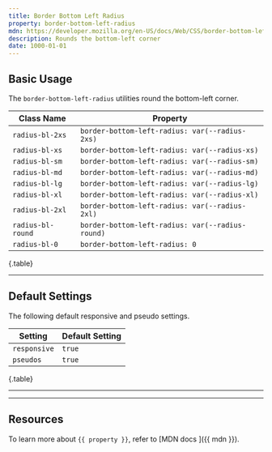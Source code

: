 ```yaml
---
title: Border Bottom Left Radius
property: border-bottom-left-radius
mdn: https://developer.mozilla.org/en-US/docs/Web/CSS/border-bottom-left-radius
description: Rounds the bottom-left corner
date: 1000-01-01
---
```


## Basic Usage

The `border-bottom-left-radius` utilities round the bottom-left corner.

| Class Name        | Property                                         |
| ----------------- | ------------------------------------------------ |
| `radius-bl-2xs`   | `border-bottom-left-radius: var(--radius-2xs)`   |
| `radius-bl-xs`    | `border-bottom-left-radius: var(--radius-xs)`    |
| `radius-bl-sm`    | `border-bottom-left-radius: var(--radius-sm)`    |
| `radius-bl-md`    | `border-bottom-left-radius: var(--radius-md)`    |
| `radius-bl-lg`    | `border-bottom-left-radius: var(--radius-lg)`    |
| `radius-bl-xl`    | `border-bottom-left-radius: var(--radius-xl)`    |
| `radius-bl-2xl`   | `border-bottom-left-radius: var(--radius-2xl)`   |
| `radius-bl-round` | `border-bottom-left-radius: var(--radius-round)` |
| `radius-bl-0`     | `border-bottom-left-radius: 0`                   |

{.table}

---

## Default Settings

The following default responsive and pseudo settings.

| Setting      | Default Setting |
| ------------ | --------------- |
| `responsive` | `true`          |
| `pseudos`    | `true`          |

{.table}

---

---

## Resources

To learn more about `{{ property }}`, refer to [MDN docs <i class="far fa-external-link ml-6"></i>]({{ mdn }}).
